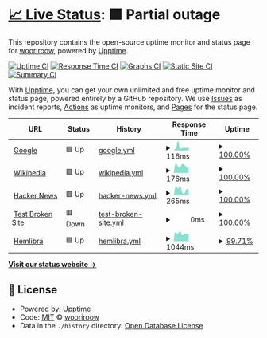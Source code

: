 # [📈 Live Status](https://demo.upptime.js.org): <!--live status--> **🟧 Partial outage**

This repository contains the open-source uptime monitor and status page for [wooriroow](https://demo.upptime.js.org), powered by [Upptime](https://github.com/upptime/upptime).

[![Uptime CI](https://github.com/wooriroow/svrMonitoring/workflows/Uptime%20CI/badge.svg)](https://github.com/wooriroow/svrMonitoring/actions?query=workflow%3A%22Uptime+CI%22)
[![Response Time CI](https://github.com/wooriroow/svrMonitoring/workflows/Response%20Time%20CI/badge.svg)](https://github.com/wooriroow/svrMonitoring/actions?query=workflow%3A%22Response+Time+CI%22)
[![Graphs CI](https://github.com/wooriroow/svrMonitoring/workflows/Graphs%20CI/badge.svg)](https://github.com/wooriroow/svrMonitoring/actions?query=workflow%3A%22Graphs+CI%22)
[![Static Site CI](https://github.com/wooriroow/svrMonitoring/workflows/Static%20Site%20CI/badge.svg)](https://github.com/wooriroow/svrMonitoring/actions?query=workflow%3A%22Static+Site+CI%22)
[![Summary CI](https://github.com/wooriroow/svrMonitoring/workflows/Summary%20CI/badge.svg)](https://github.com/wooriroow/svrMonitoring/actions?query=workflow%3A%22Summary+CI%22)

With [Upptime](https://upptime.js.org), you can get your own unlimited and free uptime monitor and status page, powered entirely by a GitHub repository. We use [Issues](https://github.com/wooriroow/svrMonitoring/issues) as incident reports, [Actions](https://github.com/wooriroow/svrMonitoring/actions) as uptime monitors, and [Pages](https://demo.upptime.js.org) for the status page.

<!--start: status pages-->
<!-- This summary is generated by Upptime (https://github.com/upptime/upptime) -->
<!-- Do not edit this manually, your changes will be overwritten -->
<!-- prettier-ignore -->
| URL | Status | History | Response Time | Uptime |
| --- | ------ | ------- | ------------- | ------ |
| <img alt="" src="https://icons.duckduckgo.com/ip3/www.google.com.ico" height="13"> [Google](https://www.google.com) | 🟩 Up | [google.yml](https://github.com/wooriroow/svrMonitoring/commits/HEAD/history/google.yml) | <details><summary><img alt="Response time graph" src="./graphs/google/response-time-week.png" height="20"> 116ms</summary><br><a href="https://demo.upptime.js.org/history/google"><img alt="Response time 104" src="https://img.shields.io/endpoint?url=https%3A%2F%2Fraw.githubusercontent.com%2Fwooriroow%2FsvrMonitoring%2FHEAD%2Fapi%2Fgoogle%2Fresponse-time.json"></a><br><a href="https://demo.upptime.js.org/history/google"><img alt="24-hour response time 100" src="https://img.shields.io/endpoint?url=https%3A%2F%2Fraw.githubusercontent.com%2Fwooriroow%2FsvrMonitoring%2FHEAD%2Fapi%2Fgoogle%2Fresponse-time-day.json"></a><br><a href="https://demo.upptime.js.org/history/google"><img alt="7-day response time 116" src="https://img.shields.io/endpoint?url=https%3A%2F%2Fraw.githubusercontent.com%2Fwooriroow%2FsvrMonitoring%2FHEAD%2Fapi%2Fgoogle%2Fresponse-time-week.json"></a><br><a href="https://demo.upptime.js.org/history/google"><img alt="30-day response time 104" src="https://img.shields.io/endpoint?url=https%3A%2F%2Fraw.githubusercontent.com%2Fwooriroow%2FsvrMonitoring%2FHEAD%2Fapi%2Fgoogle%2Fresponse-time-month.json"></a><br><a href="https://demo.upptime.js.org/history/google"><img alt="1-year response time 104" src="https://img.shields.io/endpoint?url=https%3A%2F%2Fraw.githubusercontent.com%2Fwooriroow%2FsvrMonitoring%2FHEAD%2Fapi%2Fgoogle%2Fresponse-time-year.json"></a></details> | <details><summary><a href="https://demo.upptime.js.org/history/google">100.00%</a></summary><a href="https://demo.upptime.js.org/history/google"><img alt="All-time uptime 100.00%" src="https://img.shields.io/endpoint?url=https%3A%2F%2Fraw.githubusercontent.com%2Fwooriroow%2FsvrMonitoring%2FHEAD%2Fapi%2Fgoogle%2Fuptime.json"></a><br><a href="https://demo.upptime.js.org/history/google"><img alt="24-hour uptime 100.00%" src="https://img.shields.io/endpoint?url=https%3A%2F%2Fraw.githubusercontent.com%2Fwooriroow%2FsvrMonitoring%2FHEAD%2Fapi%2Fgoogle%2Fuptime-day.json"></a><br><a href="https://demo.upptime.js.org/history/google"><img alt="7-day uptime 100.00%" src="https://img.shields.io/endpoint?url=https%3A%2F%2Fraw.githubusercontent.com%2Fwooriroow%2FsvrMonitoring%2FHEAD%2Fapi%2Fgoogle%2Fuptime-week.json"></a><br><a href="https://demo.upptime.js.org/history/google"><img alt="30-day uptime 100.00%" src="https://img.shields.io/endpoint?url=https%3A%2F%2Fraw.githubusercontent.com%2Fwooriroow%2FsvrMonitoring%2FHEAD%2Fapi%2Fgoogle%2Fuptime-month.json"></a><br><a href="https://demo.upptime.js.org/history/google"><img alt="1-year uptime 100.00%" src="https://img.shields.io/endpoint?url=https%3A%2F%2Fraw.githubusercontent.com%2Fwooriroow%2FsvrMonitoring%2FHEAD%2Fapi%2Fgoogle%2Fuptime-year.json"></a></details>
| <img alt="" src="https://icons.duckduckgo.com/ip3/en.wikipedia.org.ico" height="13"> [Wikipedia](https://en.wikipedia.org) | 🟩 Up | [wikipedia.yml](https://github.com/wooriroow/svrMonitoring/commits/HEAD/history/wikipedia.yml) | <details><summary><img alt="Response time graph" src="./graphs/wikipedia/response-time-week.png" height="20"> 176ms</summary><br><a href="https://demo.upptime.js.org/history/wikipedia"><img alt="Response time 165" src="https://img.shields.io/endpoint?url=https%3A%2F%2Fraw.githubusercontent.com%2Fwooriroow%2FsvrMonitoring%2FHEAD%2Fapi%2Fwikipedia%2Fresponse-time.json"></a><br><a href="https://demo.upptime.js.org/history/wikipedia"><img alt="24-hour response time 149" src="https://img.shields.io/endpoint?url=https%3A%2F%2Fraw.githubusercontent.com%2Fwooriroow%2FsvrMonitoring%2FHEAD%2Fapi%2Fwikipedia%2Fresponse-time-day.json"></a><br><a href="https://demo.upptime.js.org/history/wikipedia"><img alt="7-day response time 176" src="https://img.shields.io/endpoint?url=https%3A%2F%2Fraw.githubusercontent.com%2Fwooriroow%2FsvrMonitoring%2FHEAD%2Fapi%2Fwikipedia%2Fresponse-time-week.json"></a><br><a href="https://demo.upptime.js.org/history/wikipedia"><img alt="30-day response time 165" src="https://img.shields.io/endpoint?url=https%3A%2F%2Fraw.githubusercontent.com%2Fwooriroow%2FsvrMonitoring%2FHEAD%2Fapi%2Fwikipedia%2Fresponse-time-month.json"></a><br><a href="https://demo.upptime.js.org/history/wikipedia"><img alt="1-year response time 165" src="https://img.shields.io/endpoint?url=https%3A%2F%2Fraw.githubusercontent.com%2Fwooriroow%2FsvrMonitoring%2FHEAD%2Fapi%2Fwikipedia%2Fresponse-time-year.json"></a></details> | <details><summary><a href="https://demo.upptime.js.org/history/wikipedia">100.00%</a></summary><a href="https://demo.upptime.js.org/history/wikipedia"><img alt="All-time uptime 100.00%" src="https://img.shields.io/endpoint?url=https%3A%2F%2Fraw.githubusercontent.com%2Fwooriroow%2FsvrMonitoring%2FHEAD%2Fapi%2Fwikipedia%2Fuptime.json"></a><br><a href="https://demo.upptime.js.org/history/wikipedia"><img alt="24-hour uptime 100.00%" src="https://img.shields.io/endpoint?url=https%3A%2F%2Fraw.githubusercontent.com%2Fwooriroow%2FsvrMonitoring%2FHEAD%2Fapi%2Fwikipedia%2Fuptime-day.json"></a><br><a href="https://demo.upptime.js.org/history/wikipedia"><img alt="7-day uptime 100.00%" src="https://img.shields.io/endpoint?url=https%3A%2F%2Fraw.githubusercontent.com%2Fwooriroow%2FsvrMonitoring%2FHEAD%2Fapi%2Fwikipedia%2Fuptime-week.json"></a><br><a href="https://demo.upptime.js.org/history/wikipedia"><img alt="30-day uptime 100.00%" src="https://img.shields.io/endpoint?url=https%3A%2F%2Fraw.githubusercontent.com%2Fwooriroow%2FsvrMonitoring%2FHEAD%2Fapi%2Fwikipedia%2Fuptime-month.json"></a><br><a href="https://demo.upptime.js.org/history/wikipedia"><img alt="1-year uptime 100.00%" src="https://img.shields.io/endpoint?url=https%3A%2F%2Fraw.githubusercontent.com%2Fwooriroow%2FsvrMonitoring%2FHEAD%2Fapi%2Fwikipedia%2Fuptime-year.json"></a></details>
| <img alt="" src="https://icons.duckduckgo.com/ip3/news.ycombinator.com.ico" height="13"> [Hacker News](https://news.ycombinator.com) | 🟩 Up | [hacker-news.yml](https://github.com/wooriroow/svrMonitoring/commits/HEAD/history/hacker-news.yml) | <details><summary><img alt="Response time graph" src="./graphs/hacker-news/response-time-week.png" height="20"> 265ms</summary><br><a href="https://demo.upptime.js.org/history/hacker-news"><img alt="Response time 301" src="https://img.shields.io/endpoint?url=https%3A%2F%2Fraw.githubusercontent.com%2Fwooriroow%2FsvrMonitoring%2FHEAD%2Fapi%2Fhacker-news%2Fresponse-time.json"></a><br><a href="https://demo.upptime.js.org/history/hacker-news"><img alt="24-hour response time 254" src="https://img.shields.io/endpoint?url=https%3A%2F%2Fraw.githubusercontent.com%2Fwooriroow%2FsvrMonitoring%2FHEAD%2Fapi%2Fhacker-news%2Fresponse-time-day.json"></a><br><a href="https://demo.upptime.js.org/history/hacker-news"><img alt="7-day response time 265" src="https://img.shields.io/endpoint?url=https%3A%2F%2Fraw.githubusercontent.com%2Fwooriroow%2FsvrMonitoring%2FHEAD%2Fapi%2Fhacker-news%2Fresponse-time-week.json"></a><br><a href="https://demo.upptime.js.org/history/hacker-news"><img alt="30-day response time 301" src="https://img.shields.io/endpoint?url=https%3A%2F%2Fraw.githubusercontent.com%2Fwooriroow%2FsvrMonitoring%2FHEAD%2Fapi%2Fhacker-news%2Fresponse-time-month.json"></a><br><a href="https://demo.upptime.js.org/history/hacker-news"><img alt="1-year response time 301" src="https://img.shields.io/endpoint?url=https%3A%2F%2Fraw.githubusercontent.com%2Fwooriroow%2FsvrMonitoring%2FHEAD%2Fapi%2Fhacker-news%2Fresponse-time-year.json"></a></details> | <details><summary><a href="https://demo.upptime.js.org/history/hacker-news">100.00%</a></summary><a href="https://demo.upptime.js.org/history/hacker-news"><img alt="All-time uptime 100.00%" src="https://img.shields.io/endpoint?url=https%3A%2F%2Fraw.githubusercontent.com%2Fwooriroow%2FsvrMonitoring%2FHEAD%2Fapi%2Fhacker-news%2Fuptime.json"></a><br><a href="https://demo.upptime.js.org/history/hacker-news"><img alt="24-hour uptime 100.00%" src="https://img.shields.io/endpoint?url=https%3A%2F%2Fraw.githubusercontent.com%2Fwooriroow%2FsvrMonitoring%2FHEAD%2Fapi%2Fhacker-news%2Fuptime-day.json"></a><br><a href="https://demo.upptime.js.org/history/hacker-news"><img alt="7-day uptime 100.00%" src="https://img.shields.io/endpoint?url=https%3A%2F%2Fraw.githubusercontent.com%2Fwooriroow%2FsvrMonitoring%2FHEAD%2Fapi%2Fhacker-news%2Fuptime-week.json"></a><br><a href="https://demo.upptime.js.org/history/hacker-news"><img alt="30-day uptime 100.00%" src="https://img.shields.io/endpoint?url=https%3A%2F%2Fraw.githubusercontent.com%2Fwooriroow%2FsvrMonitoring%2FHEAD%2Fapi%2Fhacker-news%2Fuptime-month.json"></a><br><a href="https://demo.upptime.js.org/history/hacker-news"><img alt="1-year uptime 100.00%" src="https://img.shields.io/endpoint?url=https%3A%2F%2Fraw.githubusercontent.com%2Fwooriroow%2FsvrMonitoring%2FHEAD%2Fapi%2Fhacker-news%2Fuptime-year.json"></a></details>
| <img alt="" src="https://icons.duckduckgo.com/ip3/thissitedoesnotexist.koj.co.ico" height="13"> [Test Broken Site](https://thissitedoesnotexist.koj.co) | 🟥 Down | [test-broken-site.yml](https://github.com/wooriroow/svrMonitoring/commits/HEAD/history/test-broken-site.yml) | <details><summary><img alt="Response time graph" src="./graphs/test-broken-site/response-time-week.png" height="20"> 0ms</summary><br><a href="https://demo.upptime.js.org/history/test-broken-site"><img alt="Response time 0" src="https://img.shields.io/endpoint?url=https%3A%2F%2Fraw.githubusercontent.com%2Fwooriroow%2FsvrMonitoring%2FHEAD%2Fapi%2Ftest-broken-site%2Fresponse-time.json"></a><br><a href="https://demo.upptime.js.org/history/test-broken-site"><img alt="24-hour response time 0" src="https://img.shields.io/endpoint?url=https%3A%2F%2Fraw.githubusercontent.com%2Fwooriroow%2FsvrMonitoring%2FHEAD%2Fapi%2Ftest-broken-site%2Fresponse-time-day.json"></a><br><a href="https://demo.upptime.js.org/history/test-broken-site"><img alt="7-day response time 0" src="https://img.shields.io/endpoint?url=https%3A%2F%2Fraw.githubusercontent.com%2Fwooriroow%2FsvrMonitoring%2FHEAD%2Fapi%2Ftest-broken-site%2Fresponse-time-week.json"></a><br><a href="https://demo.upptime.js.org/history/test-broken-site"><img alt="30-day response time 0" src="https://img.shields.io/endpoint?url=https%3A%2F%2Fraw.githubusercontent.com%2Fwooriroow%2FsvrMonitoring%2FHEAD%2Fapi%2Ftest-broken-site%2Fresponse-time-month.json"></a><br><a href="https://demo.upptime.js.org/history/test-broken-site"><img alt="1-year response time 0" src="https://img.shields.io/endpoint?url=https%3A%2F%2Fraw.githubusercontent.com%2Fwooriroow%2FsvrMonitoring%2FHEAD%2Fapi%2Ftest-broken-site%2Fresponse-time-year.json"></a></details> | <details><summary><a href="https://demo.upptime.js.org/history/test-broken-site">100.00%</a></summary><a href="https://demo.upptime.js.org/history/test-broken-site"><img alt="All-time uptime 100.00%" src="https://img.shields.io/endpoint?url=https%3A%2F%2Fraw.githubusercontent.com%2Fwooriroow%2FsvrMonitoring%2FHEAD%2Fapi%2Ftest-broken-site%2Fuptime.json"></a><br><a href="https://demo.upptime.js.org/history/test-broken-site"><img alt="24-hour uptime 100.00%" src="https://img.shields.io/endpoint?url=https%3A%2F%2Fraw.githubusercontent.com%2Fwooriroow%2FsvrMonitoring%2FHEAD%2Fapi%2Ftest-broken-site%2Fuptime-day.json"></a><br><a href="https://demo.upptime.js.org/history/test-broken-site"><img alt="7-day uptime 100.00%" src="https://img.shields.io/endpoint?url=https%3A%2F%2Fraw.githubusercontent.com%2Fwooriroow%2FsvrMonitoring%2FHEAD%2Fapi%2Ftest-broken-site%2Fuptime-week.json"></a><br><a href="https://demo.upptime.js.org/history/test-broken-site"><img alt="30-day uptime 100.00%" src="https://img.shields.io/endpoint?url=https%3A%2F%2Fraw.githubusercontent.com%2Fwooriroow%2FsvrMonitoring%2FHEAD%2Fapi%2Ftest-broken-site%2Fuptime-month.json"></a><br><a href="https://demo.upptime.js.org/history/test-broken-site"><img alt="1-year uptime 100.00%" src="https://img.shields.io/endpoint?url=https%3A%2F%2Fraw.githubusercontent.com%2Fwooriroow%2FsvrMonitoring%2FHEAD%2Fapi%2Ftest-broken-site%2Fuptime-year.json"></a></details>
| <img alt="" src="https://icons.duckduckgo.com/ip3/hemlibra.jw-pharma.co.kr.ico" height="13"> [Hemlibra](https://Hemlibra.jw-pharma.co.kr) | 🟩 Up | [hemlibra.yml](https://github.com/wooriroow/svrMonitoring/commits/HEAD/history/hemlibra.yml) | <details><summary><img alt="Response time graph" src="./graphs/hemlibra/response-time-week.png" height="20"> 1044ms</summary><br><a href="https://demo.upptime.js.org/history/hemlibra"><img alt="Response time 1050" src="https://img.shields.io/endpoint?url=https%3A%2F%2Fraw.githubusercontent.com%2Fwooriroow%2FsvrMonitoring%2FHEAD%2Fapi%2Fhemlibra%2Fresponse-time.json"></a><br><a href="https://demo.upptime.js.org/history/hemlibra"><img alt="24-hour response time 931" src="https://img.shields.io/endpoint?url=https%3A%2F%2Fraw.githubusercontent.com%2Fwooriroow%2FsvrMonitoring%2FHEAD%2Fapi%2Fhemlibra%2Fresponse-time-day.json"></a><br><a href="https://demo.upptime.js.org/history/hemlibra"><img alt="7-day response time 1044" src="https://img.shields.io/endpoint?url=https%3A%2F%2Fraw.githubusercontent.com%2Fwooriroow%2FsvrMonitoring%2FHEAD%2Fapi%2Fhemlibra%2Fresponse-time-week.json"></a><br><a href="https://demo.upptime.js.org/history/hemlibra"><img alt="30-day response time 1050" src="https://img.shields.io/endpoint?url=https%3A%2F%2Fraw.githubusercontent.com%2Fwooriroow%2FsvrMonitoring%2FHEAD%2Fapi%2Fhemlibra%2Fresponse-time-month.json"></a><br><a href="https://demo.upptime.js.org/history/hemlibra"><img alt="1-year response time 1050" src="https://img.shields.io/endpoint?url=https%3A%2F%2Fraw.githubusercontent.com%2Fwooriroow%2FsvrMonitoring%2FHEAD%2Fapi%2Fhemlibra%2Fresponse-time-year.json"></a></details> | <details><summary><a href="https://demo.upptime.js.org/history/hemlibra">99.71%</a></summary><a href="https://demo.upptime.js.org/history/hemlibra"><img alt="All-time uptime 99.75%" src="https://img.shields.io/endpoint?url=https%3A%2F%2Fraw.githubusercontent.com%2Fwooriroow%2FsvrMonitoring%2FHEAD%2Fapi%2Fhemlibra%2Fuptime.json"></a><br><a href="https://demo.upptime.js.org/history/hemlibra"><img alt="24-hour uptime 99.13%" src="https://img.shields.io/endpoint?url=https%3A%2F%2Fraw.githubusercontent.com%2Fwooriroow%2FsvrMonitoring%2FHEAD%2Fapi%2Fhemlibra%2Fuptime-day.json"></a><br><a href="https://demo.upptime.js.org/history/hemlibra"><img alt="7-day uptime 99.71%" src="https://img.shields.io/endpoint?url=https%3A%2F%2Fraw.githubusercontent.com%2Fwooriroow%2FsvrMonitoring%2FHEAD%2Fapi%2Fhemlibra%2Fuptime-week.json"></a><br><a href="https://demo.upptime.js.org/history/hemlibra"><img alt="30-day uptime 99.75%" src="https://img.shields.io/endpoint?url=https%3A%2F%2Fraw.githubusercontent.com%2Fwooriroow%2FsvrMonitoring%2FHEAD%2Fapi%2Fhemlibra%2Fuptime-month.json"></a><br><a href="https://demo.upptime.js.org/history/hemlibra"><img alt="1-year uptime 99.75%" src="https://img.shields.io/endpoint?url=https%3A%2F%2Fraw.githubusercontent.com%2Fwooriroow%2FsvrMonitoring%2FHEAD%2Fapi%2Fhemlibra%2Fuptime-year.json"></a></details>

<!--end: status pages-->

[**Visit our status website →**](https://demo.upptime.js.org)

## 📄 License

- Powered by: [Upptime](https://github.com/upptime/upptime)
- Code: [MIT](./LICENSE) © [wooriroow](https://demo.upptime.js.org)
- Data in the `./history` directory: [Open Database License](https://opendatacommons.org/licenses/odbl/1-0/)

